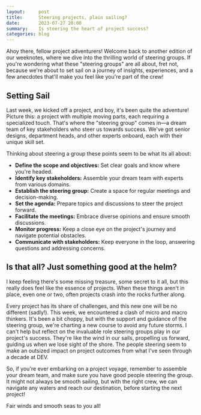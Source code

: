 ```yaml
---
layout:     post
title:      Steering projects, plain sailing?
date:       2023-07-27 20:00
summary:    Is steering the heart of project success?
categories: blog
---
```


Ahoy there, fellow project adventurers! Welcome back to another edition of our weeknotes, where we dive into the thrilling world of steering groups. If you're wondering what these "steering groups" are all about, fret not, because we're about to set sail on a journey of insights, experiences, and a few anecdotes that'll make you feel like you're part of the crew!

## Setting Sail

Last week, we kicked off a  project, and boy, it's been quite the adventure! Picture this: a project with multiple moving parts, each requiring a specialized touch. That's where the "steering group" comes in—a dream team of key stakeholders who steer us towards success. We've got senior designs, department heads, and other experts onboard, each with their unique skill set.

Thinking about steering a group these points seem to be what its all about:

- **Define the scope and objectives:** Set clear goals and know where you're headed.
- **Identify key stakeholders:** Assemble your dream team with experts from various domains.
- **Establish the steering group:** Create a space for regular meetings and decision-making.
- **Set the agenda:** Prepare topics and discussions to steer the project forward.
- **Facilitate the meetings:** Embrace diverse opinions and ensure smooth discussions.
- **Monitor progress:** Keep a close eye on the project's journey and navigate potential obstacles.
- **Communicate with stakeholders:** Keep everyone in the loop, answering questions and addressing concerns.

## Is that all? Just something good at the helm?
I keep feeling there's some missing treasure, some secret to it all, but this really does feel like the essence of projects. When these things aren't in place, even one or two, often projects crash into the rocks further along.

Every project has its share of challenges, and this new one will be no different (sadly!). This week, we encountered a clash of micro and macro thinkers. It's been a bit choppy, but with the support and guidance of the steering group, we're charting a new course to avoid any future storms. I can't help but reflect on the invaluable role steering groups play in our project's success. They're like the wind in our sails, propelling us forward, guiding us when we lose sight of the shore. The people steering seem to make an outsized impact on project outcomes from what I've seen through a decade at DEV.

So, if you're ever embarking on a project voyage, remember to assemble your dream team, and make sure you have good people steering the group. It might not always be smooth sailing, but with the right crew, we can navigate any waters and reach our destination, before starting the next project!

Fair winds and smooth seas to you all!
